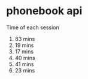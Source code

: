 # phonebook api

Time of each session

1. 83 mins
2. 19 mins
3. 17 mins
4. 40 mins
5. 41 mins
6. 23 mins